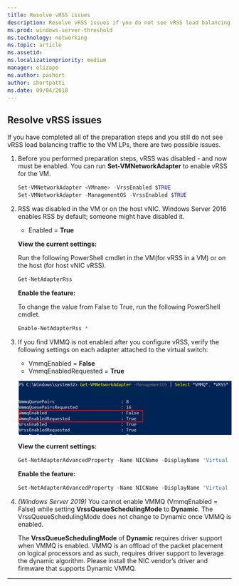 ```yaml
---
title: Resolve vRSS issues
description: Resolve vRSS issues if you do not see vRSS load balancing traffic to the VM LPs.
ms.prod: windows-server-threshold
ms.technology: networking
ms.topic: article
ms.assetid: 
ms.localizationpriority: medium
manager: elizapo
ms.author: pashort
author: shortpatti
ms.date: 09/04/2018
---
```


## Resolve vRSS issues

If you have completed all of the preparation steps and you still do not see vRSS load balancing traffic to the VM LPs, there are two possible issues.

1. Before you performed preparation steps, vRSS was disabled - and now must be enabled. You can run **Set-VMNetworkAdapter** to enable vRSS for the VM.

   ```PowerShell
   Set-VMNetworkAdapter <VMname> -VrssEnabled $TRUE
   Set-VMNetworkAdapter -ManagementOS -VrssEnabled $TRUE
   ```

2. RSS was disabled in the VM or on the host vNIC. Windows Server 2016 enables RSS by default; someone might have disabled it. 

   - Enabled = **True**

   **View the current settings:** 

   Run the following PowerShell cmdlet in the VM\(for vRSS in a VM\) or on the host \(for host vNIC vRSS\).

   ```PowerShell
   Get-NetAdapterRss
   ```

   **Enable the feature:** 

   To change the value from False to True, run the following PowerShell cmdlet.

   ```PowerShell
   Enable-NetAdapterRss *
   ```

3. If you find VMMQ is not enabled after you configure vRSS, verify the following settings on each adapter attached to the virtual switch:

   - VmmqEnabled = **False**
   - VmmqEnabledRequested = **True**

   ![vmmq-enabled](../../media/vmmq-enabled.png)

   **View the current settings:** 

   ```PowerShell
   Get-NetAdapterAdvancedProperty -Name NICName -DisplayName 'Virtual Switch RSS'
   ```

   **Enable the feature:** 

   ```PowerShell
   Set-NetAdapterAdvancedProperty -Name NICName -DisplayName 'Virtual Switch RSS' -DisplayValue Enabled”
   ```
 
4. _(Windows Server 2019)_ You cannot enable VMMQ (VmmqEnabled = False) while setting **VrssQueueSchedulingMode** to **Dynamic**. The VrssQueueSchedulingMode does not change to Dynamic once VMMQ is enabled.<p>The **VrssQueueSchedulingMode** of **Dynamic** requires driver support when VMMQ is enabled.  VMMQ is an offload of the packet placement on logical processors and as such, requires driver support to leverage the dynamic algorithm.  Please install the NIC vendor’s driver and firmware that supports Dynamic VMMQ.



---